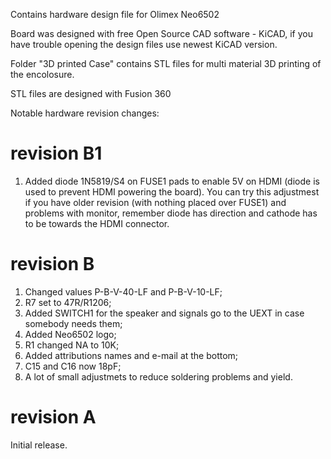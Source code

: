 Contains hardware design file for Olimex Neo6502

Board was designed with free Open Source CAD software - KiCAD, if you have trouble opening the design files use newest KiCAD version.

Folder "3D printed Case" contains STL files for multi material 3D printing of the encolosure.

STL files are designed with Fusion 360

Notable hardware revision changes:

revision B1
======
1. Added diode 1N5819/S4 on FUSE1 pads to enable 5V on HDMI (diode is used to prevent HDMI powering the board). You can try this adjustmest if you have older revision (with nothing placed over FUSE1) and problems with monitor, remember diode has direction and cathode has to be towards the HDMI connector.

revision B
======

1. Changed values P-B-V-40-LF and P-B-V-10-LF;
2. R7 set to 47R/R1206;
3. Added SWITCH1 for the speaker and signals go to the UEXT in case somebody needs them;
4. Added Neo6502 logo;
5. R1 changed NA to 10K;
6. Added attributions names and e-mail at the bottom;
7. C15 and C16 now 18pF;
8. A lot of small adjustmets to reduce soldering problems and yield.

revision A
======

Initial release.